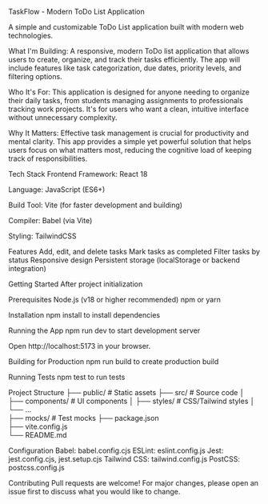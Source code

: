 TaskFlow - Modern ToDo List Application

A simple and customizable ToDo List application built with modern web technologies.

What I'm Building: A responsive, modern ToDo list application that allows users to create, organize, and track their tasks efficiently. The app will include features like task categorization, due dates, priority levels, and filtering options.

Who It's For: This application is designed for anyone needing to organize their daily tasks, from students managing assignments to professionals tracking work projects. It's for users who want a clean, intuitive interface without unnecessary complexity.

Why It Matters: Effective task management is crucial for productivity and mental clarity. This app provides a simple yet powerful solution that helps users focus on what matters most, reducing the cognitive load of keeping track of responsibilities.

Tech Stack Frontend Framework: React 18

Language: JavaScript (ES6+)

Build Tool: Vite (for faster development and building)

Compiler: Babel (via Vite)

Styling: TailwindCSS

Features
Add, edit, and delete tasks
Mark tasks as completed
Filter tasks by status
Responsive design
Persistent storage (localStorage or backend integration)

Getting Started After project initialization

Prerequisites
Node.js (v18 or higher recommended)
npm or yarn

Installation
npm install to install dependencies

Running the App
npm run dev to start development server

Open http://localhost:5173 in your browser.

Building for Production
npm run build to create production build

Running Tests
npm test to run tests

Project Structure
├── public/ # Static assets
├── src/ # Source code
│ ├── components/ # UI components
│ ├── styles/ # CSS/Tailwind styles
│ └── ...  
├── mocks/ # Test mocks
├── package.json  
├── vite.config.js  
└── README.md

Configuration
Babel: babel.config.cjs
ESLint: eslint.config.js
Jest: jest.config.cjs, jest.setup.cjs
Tailwind CSS: tailwind.config.js
PostCSS: postcss.config.js

Contributing
Pull requests are welcome! For major changes, please open an issue first to discuss what you would like to change.
